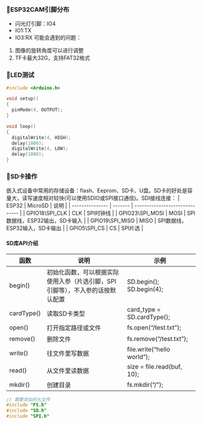 ### 🍕ESP32CAM引脚分布
* 闪光灯引脚：IO4
* IO1:TX
* IO3:RX
可能会遇到的问题：
1. 图像的旋转角度可以进行调整
2. TF卡最大32G，支持FAT32格式
### 🍔LED测试
```C++
#include <Arduino.h>

void setup()
{
  pinMode(4, OUTPUT);
}

void loop()
{
  digitalWrite(4, HIGH);
  delay(1000);
  digitalWrite(4, LOW);
  delay(1000);
}
```
### 🍄SD卡操作
嵌入式设备中常用的存储设备：flash、Eeprom、SD卡、U盘。SD卡的好处是容量大，读写速度相对较快(可以使用SDIO或SPI接口通信)。SDI接线连接：
| ESP32           | MicroSD | 说明                           |
| --------------- | ------- | ------------------------------ |
| GPIO18\SPI_CLK  | CLK     | SPI时钟线                      |
| GPIO23\SPI_MOSI | MOSI    | SPI数据线，ESP32输出，SD卡输入 |
| GPIO19\SPI_MISO | MISO    | SPI数据线，ESP32输入，SD卡输出 |
| GPIO5\SPI_CS    | CS      | SPI片选                        |
#### SD库API介绍
| 函数       | 说明                                                                          | 示例                       |
| ---------- | ----------------------------------------------------------------------------- | -------------------------- |
| begin()    | 初始化函数，可以根据实际使用入参（片选引脚，SPI引脚等），不入参的话按默认配置 | SD.begin(); SD.begin(4);   |
| cardType() | 读取SD卡类型                                                                  | card_type = SD.cardType(); |
| open()     | 打开指定路径或文件                                                            | fs.open(“/test.txt”);      |
| remove()   | 删除文件                                                                      | fs.remove(“/test.txt”);    |
| write()    | 往文件里写数据                                                                | file.write(“hello world”); |
| read()     | 从文件里读数据                                                                | size = file.read(buf, 10); |
| mkdir()    | 创建目录                                                                      | fs.mkdir(“/”);             |
```c++
// 需要添加的头文件
#include "FS.h"
#include "SD.h"
#include "SPI.h"
```